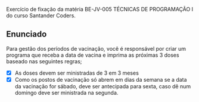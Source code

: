 Exercício de fixação da matéria BE-JV-005 TÉCNICAS DE PROGRAMAÇÃO I do curso Santander Coders.


## Enunciado

Para gestão dos períodos de vacinação, você é responsável por criar um programa que receba a data de vacina e imprima as próximas 3 doses baseado nas seguintes regras;

- [x] As doses devem ser ministradas de 3 em 3 meses
- [x] Como os postos de vacinação só abrem em dias da semana se a data da vacinação for sábado, deve ser antecipada para sexta, caso dê num domingo deve ser ministrada na segunda.
